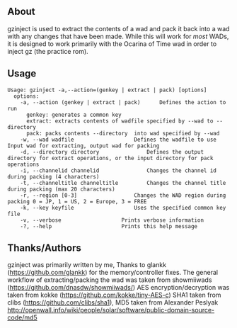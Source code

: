 ## About

gzinject is used to extract the contents of a wad and pack it back into a wad with any changes that have been made.
While this will work for *most* WADs, it is designed to work primarily with the Ocarina of Time wad in order to inject
gz (the practice rom). 

## Usage 

```
Usage: gzinject -a,--action=(genkey | extract | pack) [options]
  options:
    -a, --action (genkey | extract | pack)		Defines the action to run
      genkey: generates a common key
      extract: extracts contents of wadfile specified by --wad to --directory
      pack: packs contents --directory  into wad specified by --wad
    -w, --wad wadfile					Defines the wadfile to use Input wad for extracting, output wad for packing
    -d, --directory directory				Defines the output directory for extract operations, or the input directory for pack operations
    -i, --channelid channelid				Changes the channel id during packing (4 characters)
    -t, --channeltitle channeltitle			Changes the channel title during packing (max 20 characters)
    -r, --region [0-3]					Changes the WAD region during packing 0 = JP, 1 = US, 2 = Europe, 3 = FREE
    -k, --key keyfile					Uses the specified common key file
    -v, --verbose					Prints verbose information
    -?, --help						Prints this help message
```

## Thanks/Authors

gzinject was primarily written by me, Thanks to glankk (https://github.com/glankk) for the memory/controller fixes.
The general workflow of extracting/packing the wad was taken from showmiiwads (https://github.com/dnasdw/showmiiwads/)
AES encryption/decryption was taken from kokke (https://github.com/kokke/tiny-AES-c)
SHA1 taken from clibs (https://github.com/clibs/sha1), MD5 taken from Alexander Peslyak
http://openwall.info/wiki/people/solar/software/public-domain-source-code/md5
